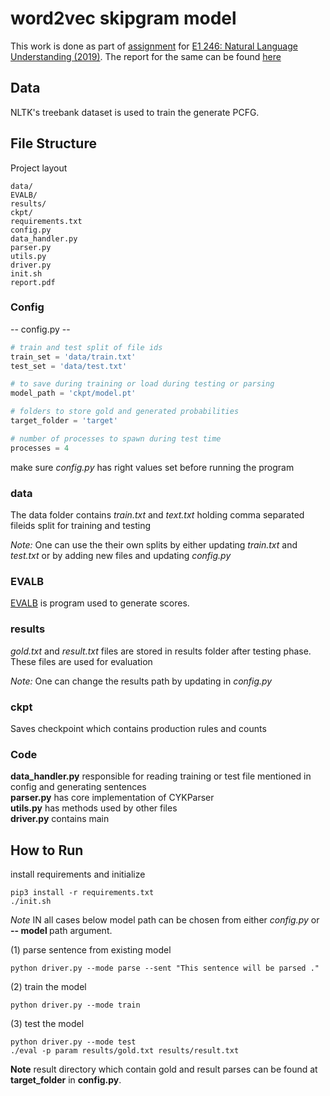 # word2vec skipgram model
This work is done as part of [assignment](https://sites.google.com/site/2019e1246/schedule/assignment-3) for [E1 246: Natural Language Understanding (2019)](https://sites.google.com/site/2019e1246/basics). The report for the same can be found [here](https://github.com/rv-chittersu/CYK-Parser/blob/master/report.pdf)

## Data
NLTK's treebank dataset is used to train the generate PCFG.

## File Structure
Project layout
```
data/
EVALB/
results/
ckpt/
requirements.txt
config.py
data_handler.py
parser.py
utils.py
driver.py
init.sh
report.pdf
```

### Config

-- config.py --

```python
# train and test split of file ids
train_set = 'data/train.txt'
test_set = 'data/test.txt'

# to save during training or load during testing or parsing
model_path = 'ckpt/model.pt'

# folders to store gold and generated probabilities
target_folder = 'target'

# number of processes to spawn during test time
processes = 4
```

make sure *config.py* has right values set before running the program

### data

The data folder contains *train.txt* and *text.txt* holding comma separated fileids split for training and testing

*Note:* One can use the their own splits by either updating *train.txt* and *test.txt* or by adding new files and updating *config.py* 

### EVALB

[EVALB](https://nlp.cs.nyu.edu/evalb/) is program used to generate scores.

### results

*gold.txt* and *result.txt* files are stored in results folder after testing phase.
These files are used for evaluation

*Note:* One can change the results path by updating in *config.py*


### ckpt

Saves checkpoint which contains production rules and counts

### Code

**data_handler.py** responsible for reading training or test file mentioned in config and generating sentences<br>
**parser.py** has core implementation of CYKParser<br>
**utils.py** has methods used by other files<br>
**driver.py** contains main<br>

## How to Run

install requirements and initialize

```
pip3 install -r requirements.txt
./init.sh

```

*Note* IN all cases below model path can be chosen from either *config.py* or **-- model <path>** path argument.

(1) parse sentence from existing model

```
python driver.py --mode parse --sent "This sentence will be parsed ."

```

(2) train the model

```
python driver.py --mode train
```

(3) test the model

```
python driver.py --mode test
./eval -p param results/gold.txt results/result.txt

```
**Note** result directory which contain gold and result parses can be found at **target_folder** in **config.py**.

